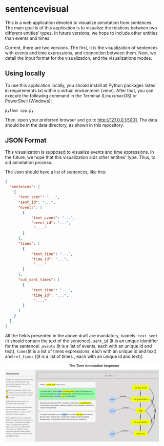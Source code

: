 # sentencevisual

This is a web application devoted to visualize annotation from sentences. The main goal is of this application is to 
visualize the relations between two different entities' types. In future versions, we hope to include other entities 
than events and times.  

Current, there are two versions. The first, it is the visualization of sentences with events and time expressions, 
and connection between them. Next, we detail the input format for the visualization, and the visualizations modes.

## Using locally

To use this application locally, you should install all Python packages listed 
in requirements.txt within a virtual environment (venv). After that,
you can execute the following command in the Terminal (Linux/macOS) or 
PowerShell (Windows):

```sh
python app.py
```

Then, open your preferred browser and go to http://127.0.0.1:5001.
The data should be in the data directory, as shown in this repository.


## JSON Format

This visualization is supposed to visualize events and time expressions. In the future, we hope that this visualization 
aids other entities' type. Thus, to aid annotation process. 

The Json should have a list of sentences, like this:

```json
{
  "sentences": [
    {
      "text_sent": "...",
      "sent_id": "...",
      "events": [
        {
            "text_event": "...",
            "event_id": "...",
             "...."
        }
      ],
      "times": [
        {
            "text_time": "...",
            "time_id": "...",
             "...."
        }
      ],
      "out_sent_times": [
        {
            "text_time": "...",
            "time_id": "...",
             "...."
        }
      ]
    }
  ]
}

```

All the fields presented in the above draft are mandatory, namely:
`text_sent` (it should contain the text of the sentence), `sent_id` (it is an unique identifier for 
the sentence) ,`events` (it is a list of events, each with an unique id and text), `times`(it is a list of times 
expressions, each with an unique id and text) and `ref_times` ((it is a list of times , each with an unique id and text)). 


![Description of Image](doc/lusa_example_2.png)


